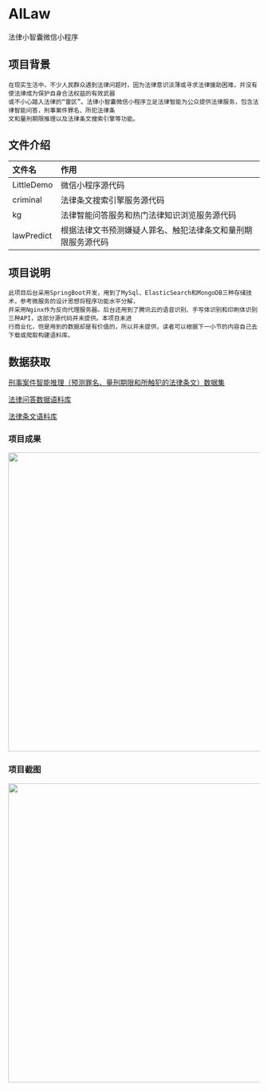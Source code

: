 # AILaw
法律小智囊微信小程序

## 项目背景
```
在现实生活中，不少人民群众遇到法律问题时，因为法律意识淡薄或寻求法律援助困难，并没有使法律成为保护自身合法权益的有效武器
或不小心踏入法律的“雷区”。法律小智囊微信小程序立足法律智能为公众提供法律服务，包含法律智能问答，刑事案件罪名、所犯法律条
文和量刑期限推理以及法律条文搜索引擎等功能。
```

## 文件介绍
文件名|作用|
|:---|:---|
|LittleDemo|微信小程序源代码|
|criminal|法律条文搜索引擎服务源代码|
|kg|法律智能问答服务和热门法律知识浏览服务源代码|
|lawPredict|根据法律文书预测嫌疑人罪名、触犯法律条文和量刑期限服务源代码|

## 项目说明
```
此项目后台采用SpringBoot开发，用到了MySql、ElasticSearch和MongoDB三种存储技术，参考微服务的设计思想将程序功能水平分解，
并采用Nginx作为反向代理服务器。后台还用到了腾讯云的语音识别、手写体识别和印刷体识别三种API，这部分源代码并未提供。本项目未进
行商业化，但是用到的数据却是有价值的，所以并未提供，读者可以根据下一小节的内容自己去下载或爬取构建语料库。
```

## 数据获取
[刑事案件智能推理（预测罪名、量刑期限和所触犯的法律条文）数据集](https://github.com/cswangyuhui/CAIL)

[法律问答数据语料库](http://www.64365.com/zs/quanbufenlei/)

[法律条文语料库](https://www.66law.cn/tiaoli/)

### 项目成果

<div align=center><img width="1100" height="600" src="https://github.com/cswangyuhui/AILaw/blob/master/image/weixin1.png"/></div>

### 项目截图

<div align=center><img width="1100" height="600" src="https://github.com/cswangyuhui/AILaw/blob/master/image/weixin2.png"/></div>



